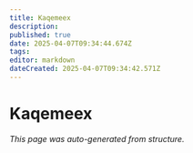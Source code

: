 ```yaml
---
title: Kaqemeex
description: 
published: true
date: 2025-04-07T09:34:44.674Z
tags: 
editor: markdown
dateCreated: 2025-04-07T09:34:42.571Z
---
```


# Kaqemeex

*This page was auto-generated from structure.*